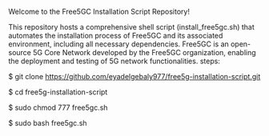
Welcome to the Free5GC Installation Script Repository!

This repository hosts a comprehensive shell script (install_free5gc.sh) that automates the installation process of Free5GC and its associated environment, including all necessary dependencies. Free5GC is an open-source 5G Core Network developed by the Free5GC organization, enabling the deployment and testing of 5G network functionalities.
steps:

$ git clone https://github.com/eyadelgebaly977/free5g-installation-script.git

$ cd free5g-installation-script

$ sudo chmod 777 free5gc.sh

$ sudo bash free5gc.sh